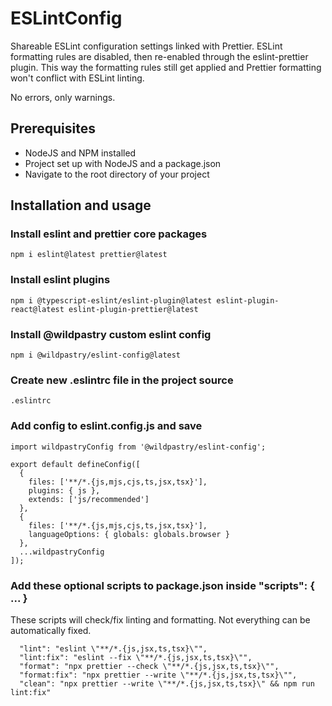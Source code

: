 # ESLintConfig
Shareable ESLint configuration settings linked with Prettier. ESLint formatting rules are disabled, then re-enabled through the eslint-prettier plugin. This way the formatting rules still get applied and Prettier formatting won't conflict with ESLint linting.

No errors, only warnings.

## Prerequisites
- NodeJS and NPM installed
- Project set up with NodeJS and a package.json
- Navigate to the root directory of your project

## Installation and usage

### Install eslint and prettier core packages
```
npm i eslint@latest prettier@latest
```

### Install eslint plugins
```
npm i @typescript-eslint/eslint-plugin@latest eslint-plugin-react@latest eslint-plugin-prettier@latest
```

### Install @wildpastry custom eslint config
```
npm i @wildpastry/eslint-config@latest
```

### Create new .eslintrc file in the project source
```
.eslintrc
```

### Add config to eslint.config.js and save
```
import wildpastryConfig from '@wildpastry/eslint-config';

export default defineConfig([
  {
    files: ['**/*.{js,mjs,cjs,ts,jsx,tsx}'],
    plugins: { js },
    extends: ['js/recommended']
  },
  {
    files: ['**/*.{js,mjs,cjs,ts,jsx,tsx}'],
    languageOptions: { globals: globals.browser }
  },
  ...wildpastryConfig
]);
```

### Add these optional scripts to package.json inside "scripts": { ... }
These scripts will check/fix linting and formatting. Not everything can be automatically fixed.
```
  "lint": "eslint \"**/*.{js,jsx,ts,tsx}\"",
  "lint:fix": "eslint --fix \"**/*.{js,jsx,ts,tsx}\"",
  "format": "npx prettier --check \"**/*.{js,jsx,ts,tsx}\"",
  "format:fix": "npx prettier --write \"**/*.{js,jsx,ts,tsx}\"",
  "clean": "npx prettier --write \"**/*.{js,jsx,ts,tsx}\" && npm run lint:fix"
```
